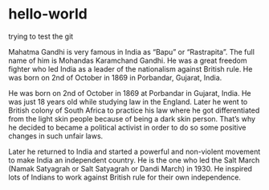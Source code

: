 # hello-world
trying to test the git

Mahatma Gandhi is very famous in India as “Bapu” or “Rastrapita”. The full name of him is Mohandas Karamchand Gandhi. He was a great freedom fighter who led India as a leader of the nationalism against British rule. He was born on 2nd of October in 1869 in Porbandar, Gujarat, India.

He was born on 2nd of October in 1869 at Porbandar in Gujarat, India. He was just 18 years old while studying law in the England. Later he went to British colony of South Africa to practice his law where he got differentiated from the light skin people because of being a dark skin person. That’s why he decided to became a political activist in order to do so some positive changes in such unfair laws.

Later he returned to India and started a powerful and non-violent movement to make India an independent country. He is the one who led the Salt March (Namak Satyagrah or Salt Satyagrah or Dandi March) in 1930. He inspired lots of Indians to work against British rule for their own independence.

